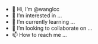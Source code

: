 - 👋 Hi, I’m @wanglcc
- 👀 I’m interested in ...
- 🌱 I’m currently learning ...
- 💞️ I’m looking to collaborate on ...
- 📫 How to reach me ...

<!---
wanglcc/wanglcc is a ✨ special ✨ repository because its `README.md` (this file) appears on your GitHub profile.
You can click the Preview link to take a look at your changes.
--->
